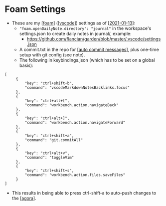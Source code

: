 # Foam Settings

- These are my [[foam]] ([[vscode]]) settings as of [[2021-01-13]]:
  - ```"foam.openDailyNote.directory": "journal"``` in the workspace's settings.json to create daily notes in journal/, example:
    - <https://github.com/flancian/garden/blob/master/.vscode/settings.json>
  - A commit.txt in the repo for [[auto commit messages]], plus one-time setup with git config (see note).
  - The following in keybindings.json (which has to be set on a global basis):
```
[
     {
         "key": "ctrl+shift+b",
         "command": "vscodeMarkdownNotesBacklinks.focus"
     },
     {
         "key": "ctrl+alt+[",
         "command": "workbench.action.navigateBack"
     },
     {
         "key": "ctrl+alt+]",
         "command": "workbench.action.navigateForward"
     },
     {
         "key": "ctrl+shift+a",
         "command": "git.commitAll"
     },
     {
         "key": "ctrl+alt+v",
         "command": "toggleVim"
     },
     {
         "key": "ctrl+shift+s",
         "command": "workbench.action.files.saveFiles"
     }
]
```
  - This results in being able to press ctrl-shift-a to auto-push changes to the [[agora]].

[//begin]: # "Autogenerated link references for markdown compatibility"
[foam]: foam "Foam"
[vscode]: vscode "Vscode"
[2021-01-13]: journal/2021-01-13 "2021-01-13"
[auto commit messages]: auto-commit-messages "Auto Commit Messages"
[agora]: agora "Agora"
[//end]: # "Autogenerated link references"